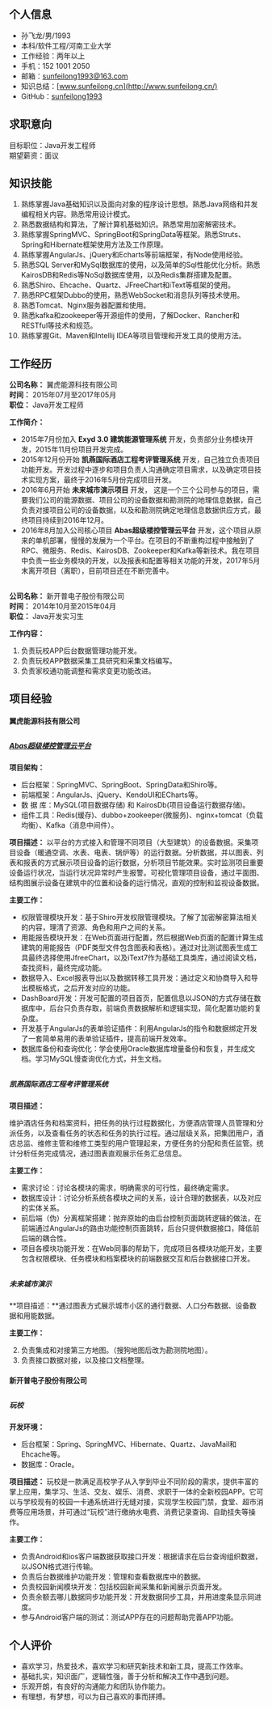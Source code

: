 ## 个人信息   
* 孙飞龙/男/1993  
* 本科/软件工程/河南工业大学  
* 工作经验：两年以上    
* 手机：152 1001 2050     
* 邮箱：sunfeilong1993@163.com     
* 知识总结：[www.sunfeilong.cn](http://www.sunfeilong.cn/)     
* GitHub：[sunfeilong1993](https://github.com/sunfeilong1993)  

## 求职意向
  
目标职位：Java开发工程师  
期望薪资：面议     

## 知识技能  
1. 熟练掌握Java基础知识以及面向对象的程序设计思想。熟悉Java网络和并发编程相关内容。熟悉常用设计模式。
2. 熟悉数据结构和算法，了解计算机基础知识。熟悉常用加密解密技术。
3. 熟练掌握SpringMVC、SpringBoot和SpringData等框架。熟悉Struts、Spring和Hibernate框架使用方法及工作原理。
4. 熟练掌握AngularJs、jQuery和Echarts等前端框架，有Node使用经验。  
5. 熟悉SQL Server和MySql数据库的使用，以及简单的Sql性能优化分析。熟悉KairosDB和Redis等NoSql数据库使用，以及Redis集群搭建及配置。  
6. 熟悉Shiro、Ehcache、Quartz、JFreeChart和iText等框架的使用。  
7. 熟悉RPC框架Dubbo的使用，熟悉WebSocket和消息队列等技术使用。  
8. 熟悉Tomcat、Nginx服务器配置和使用。  
9. 熟悉kafka和zookeeper等开源组件的使用，了解Docker、Rancher和RESTful等技术和规范。
10. 熟练掌握Git、Maven和Intellij IDEA等项目管理和开发工具的使用方法。

## 工作经历

**公司名称：** 翼虎能源科技有限公司  
**时间：** 2015年07月至2017年05月     
**职位：** Java开发工程师
  
**工作简介：**   

* 2015年7月份加入 **Exyd 3.0 建筑能源管理系统** 开发，负责部分业务模块开发，2015年11月份项目开发完成。  
* 2015年12月份开始 **凯燕国际酒店工程考评管理系统** 开发，自己独立负责项目功能开发。开发过程中逐步和项目负责人沟通确定项目需求，以及确定项目技术实现方案，最终于2016年5月份完成项目开发。  
* 2016年6月开始 **未来城市演示项目** 开发， 这是一个三个公司参与的项目，需要我们公司的能源数据、项目公司的设备数据和勘测院的地理信息数据，自己负责对接项目公司的设备数据，以及和勘测院确定地理信息数据供应方式，最终项目持续到2016年12月。  
* 2016年8月加入公司核心项目 **Abas超级楼控管理云平台** 开发，这个项目从原来的单机部署，慢慢的发展为一个平台。在项目的不断重构过程中接触到了RPC、微服务、Redis、KairosDB、Zookeeper和Kafka等新技术。我在项目中负责一些业务模块的开发，以及报表和配置等相关功能的开发，2017年5月末离开项目（离职），目前项目还在不断完善中。


##  
**公司名称：** 新开普电子股份有限公司  
**时间：** 2014年10月至2015年04月     
**职位：** Java开发实习生    

**工作内容：**   

1.  负责玩校APP后台数据管理功能开发。  
2.  负责玩校APP数据采集工具研究和采集文档编写。
3.  负责家校通功能调整和需求变更功能改进。      

## 项目经验     
#### 翼虎能源科技有限公司     

##  
##### [Abas超级楼控管理云平台](http://www.tslgy.com/r_abas/login)   

**项目架构：**  

* 后台框架：SpringMVC、SpringBoot、SpringData和Shiro等。
* 前端框架：AngularJs、jQuery、KendoUI和ECharts等。
* 数 据 库：MySQL(项目数据存储) 和 KairosDb(项目设备运行数据存储)。
* 组件工具：Redis(缓存)、dubbo+zookeeper(微服务)、nginx+tomcat（负载均衡）、Kafka（消息中间件）。  
   
**项目描述：** 
以平台的方式接入和管理不同项目（大型建筑）的设备数据。采集项目设备（暖通空调、水表、电表、锅炉等）的运行数据。分析数据，并以图表、列表和报表的方式展示项目设备的运行数据，分析项目节能效果。实时监测项目重要设备运行状况，当运行状况异常时产生报警。可视化管理项目设备，通过平面图、结构图展示设备在建筑中的位置和设备的运行情况，直观的控制和监视设备数据。  

**主要工作：**  

* 权限管理模块开发：基于Shiro开发权限管理模块。了解了加密解密算法相关的内容，理清了资源、角色和用户之间的关系。
* 用能报告模块开发：在Web页面进行配置，然后根据Web页面的配置计算生成建筑的用能报告（PDF类型文件包含图表和表格）。通过对比测试图表生成工具最终选择使用JfreeChart，以及iText7作为基础工具类库，通过阅读文档，查找资料，最终完成功能。
* 数据导入、Excel报表导出以及数据转移工具开发：通过定义和协商导入和导出模板格式，之后开发对应的功能。
* DashBoard开发：开发可配置的项目首页，配置信息以JSON的方式存储在数据库中，后台只负责存取，前端负责数据解析和逻辑实现，简化配置功能的复杂度。
* 开发基于AngularJs的表单验证插件：利用AngularJs的指令和数据绑定开发了一套简单易用的表单验证插件，提高前端开发效率。
* 数据库备份和查询优化：学会使用Oracle数据库增量备份和恢复，并生成文档。学习MySQL慢查询优化方式，并生文档。

##  
##### 凯燕国际酒店工程考评管理系统  

**项目描述：**  

维护酒店任务和档案资料，把任务的执行过程数据化，方便酒店管理人员管理和分派任务，以及查看任务的状态和任务的执行过程。通过层级关系，把集团用户，酒店总监、维修主管和维修工类型的用户管理起来，方便任务的分配和责任监管。统计分析任务完成情况，通过图表直观展示任务汇总信息。

**主要工作：**  

* 需求讨论：讨论各模块的需求，明确需求的可行性，最终确定需求。
* 数据库设计：讨论分析系统各模块之间的关系，设计合理的数据表，以及对应的实体关系。
* 前后端（伪）分离框架搭建：抛弃原始的由后台控制页面跳转逻辑的做法，在前端通过AngularJs的路由功能控制页面跳转，后台只提供数据接口，降低前后端的耦合性。
* 项目各模块功能开发：在Web同事的帮助下，完成项目各模块功能开发，主要包含权限模块、任务模块和档案模块的前端数据交互和后台数据接口开发。

##  
##### 未来城市演示   

**项目描述：**通过图表方式展示城市小区的通行数据、人口分布数据、设备数据和用能数据。

**主要工作：**

2. 负责集成和对接第三方地图。（搜狗地图后改为勘测院地图）。
3. 负责接口数据对接，以及接口文档整理。


#### 新开普电子股份有限公司
##    
##### 玩校

**开发环境：**  
  
* 后台框架：Spring、SpringMVC、Hibernate、Quartz、JavaMail和Ehcache等。
* 数据库：Oracle。

**项目描述：**  玩校是一款满足高校学子从入学到毕业不同阶段的需求，提供丰富的掌上应用，集学习、生活、交友、娱乐、消费、求职于一体的全新校园APP。它可以与学校现有的校园一卡通系统进行无缝对接，实现学生校园门禁，食堂、超市消费等应用场景，并可通过“玩校”进行缴纳水电费、消费记录查询、自助挂失等操作。  

**主要工作：**  

* 负责Android和ios客户端数据获取接口开发：根据请求在后台查询组织数据，以JSON格式进行传输。
* 负责后台数据维护功能开发：管理和查看数据库中的数据。
* 负责校园新闻模块开发：包括校园新闻采集和新闻展示页面开发。
* 负责余额去哪儿数据同步功能开发：开发数据同步工具，并用进度条显示同进度。
* 参与Android客户端的测试：测试APP存在的问题帮助完善APP功能。

## 个人评价     

* 喜欢学习，热爱技术，喜欢学习和研究新技术和新工具，提高工作效率。    
* 基础扎实，知识面广，逻辑性强，善于分析和解决工作中遇到问题。  
* 乐观开朗，有良好的沟通能力和团队协作能力。
* 有理想，有梦想，可以为自己喜欢的事而拼搏。  